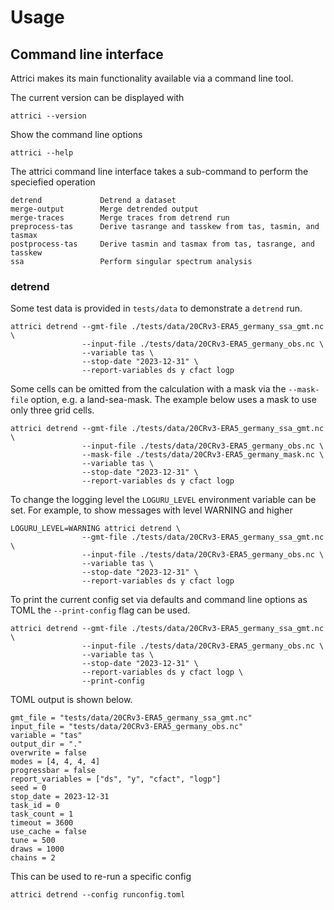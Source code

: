 # Usage

## Command line interface

Attrici makes its main functionality available via a command line tool.

The current version can be displayed with

```
attrici --version
```

Show the command line options

```
attrici --help
```

The attrici command line interface takes a sub-command to perform the speciefied operation

```
detrend             Detrend a dataset
merge-output        Merge detrended output
merge-traces        Merge traces from detrend run
preprocess-tas      Derive tasrange and tasskew from tas, tasmin, and tasmax
postprocess-tas     Derive tasmin and tasmax from tas, tasrange, and tasskew
ssa                 Perform singular spectrum analysis
```

### detrend

Some test data is provided in `tests/data` to demonstrate a `detrend` run.

```
attrici detrend --gmt-file ./tests/data/20CRv3-ERA5_germany_ssa_gmt.nc \
                --input-file ./tests/data/20CRv3-ERA5_germany_obs.nc \
                --variable tas \
                --stop-date "2023-12-31" \
                --report-variables ds y cfact logp
```

Some cells can be omitted from the calculation with a mask via the `--mask-file` option, e.g. a land-sea-mask.
The example below uses a mask to use only three grid cells.

```
attrici detrend --gmt-file ./tests/data/20CRv3-ERA5_germany_ssa_gmt.nc \
                --input-file ./tests/data/20CRv3-ERA5_germany_obs.nc \
                --mask-file ./tests/data/20CRv3-ERA5_germany_mask.nc \
                --variable tas \
                --stop-date "2023-12-31" \
                --report-variables ds y cfact logp
```

To change the logging level the `LOGURU_LEVEL` environment variable can be set.
For example, to show messages with level WARNING and higher

```
LOGURU_LEVEL=WARNING attrici detrend \
                --gmt-file ./tests/data/20CRv3-ERA5_germany_ssa_gmt.nc \
                --input-file ./tests/data/20CRv3-ERA5_germany_obs.nc \
                --variable tas \
                --stop-date "2023-12-31" \
                --report-variables ds y cfact logp
```

To print the current config set via defaults and command line options as TOML the `--print-config` flag can be used.

```
attrici detrend --gmt-file ./tests/data/20CRv3-ERA5_germany_ssa_gmt.nc \
                --input-file ./tests/data/20CRv3-ERA5_germany_obs.nc \
                --variable tas \
                --stop-date "2023-12-31" \
                --report-variables ds y cfact logp \
                --print-config
```

TOML output is shown below.

```
gmt_file = "tests/data/20CRv3-ERA5_germany_ssa_gmt.nc"
input_file = "tests/data/20CRv3-ERA5_germany_obs.nc"
variable = "tas"
output_dir = "."
overwrite = false
modes = [4, 4, 4, 4]
progressbar = false
report_variables = ["ds", "y", "cfact", "logp"]
seed = 0
stop_date = 2023-12-31
task_id = 0
task_count = 1
timeout = 3600
use_cache = false
tune = 500
draws = 1000
chains = 2
```

This can be used to re-run a specific config

```
attrici detrend --config runconfig.toml
```
